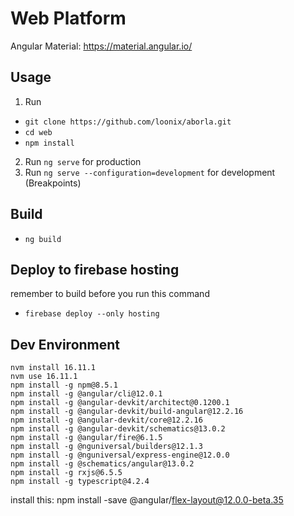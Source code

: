 # Web Platform

Angular Material: https://material.angular.io/
## Usage

1.  Run

- `git clone https://github.com/loonix/aborla.git`
- `cd web`
- `npm install`

2.  Run `ng serve` for production
3.  Run `ng serve --configuration=development` for development (Breakpoints)


## Build
- `ng build`

## Deploy to firebase hosting
remember to build before you run this command
- `firebase deploy --only hosting`

## Dev Environment
```
nvm install 16.11.1
nvm use 16.11.1
npm install -g npm@8.5.1
npm install -g @angular/cli@12.0.1
npm install -g @angular-devkit/architect@0.1200.1
npm install -g @angular-devkit/build-angular@12.2.16
npm install -g @angular-devkit/core@12.2.16
npm install -g @angular-devkit/schematics@13.0.2
npm install -g @angular/fire@6.1.5
npm install -g @nguniversal/builders@12.1.3
npm install -g @nguniversal/express-engine@12.0.0
npm install -g @schematics/angular@13.0.2
npm install -g rxjs@6.5.5
npm install -g typescript@4.2.4
```

install this:  npm install -save @angular/flex-layout@12.0.0-beta.35
